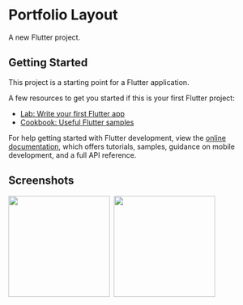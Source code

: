 # Portfolio Layout

A new Flutter project.

## Getting Started

This project is a starting point for a Flutter application.

A few resources to get you started if this is your first Flutter project:

- [Lab: Write your first Flutter app](https://docs.flutter.dev/get-started/codelab)
- [Cookbook: Useful Flutter samples](https://docs.flutter.dev/cookbook)

For help getting started with Flutter development, view the
[online documentation](https://docs.flutter.dev/), which offers tutorials,
samples, guidance on mobile development, and a full API reference.

## Screenshots
<pre>
<img src = "https://github.com/chinmayayy/Portfolio/blob/main/ref/img1.PNG" width = "200"> <img src = "https://github.com/chinmayayy/Portfolio/blob/main/ref/img2.PNG" width = "200"> 
<pre>

